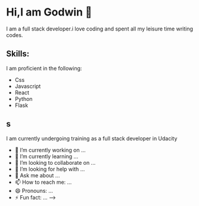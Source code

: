 # Hi,I am Godwin 👋
  
  I am a full stack developer.i love coding and spent all my leisure time writing codes.
## Skills:
   I am proficient in the following:
- Css
- Javascript 
- React
- Python
- Flask 
## s
  I am currently undergoing training as a full stack developer in Udacity 


- 🔭 I’m currently working on ...
- 🌱 I’m currently learning ...
- 👯 I’m looking to collaborate on ...
- 🤔 I’m looking for help with ...
- 💬 Ask me about ...
- 📫 How to reach me: ...
- 😄 Pronouns: ...
- ⚡ Fun fact: ...
-->
